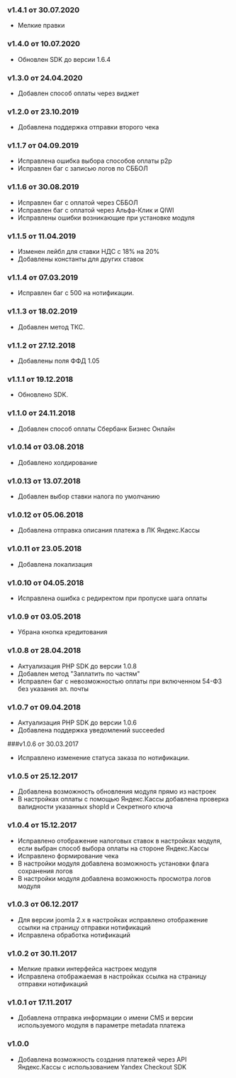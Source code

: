 ### v1.4.1 от 30.07.2020
* Мелкие правки

### v1.4.0 от 10.07.2020
* Обновлен SDK до версии 1.6.4

### v1.3.0 от 24.04.2020
* Добавлен способ оплаты через виджет

### v1.2.0 от 23.10.2019
* Добавлена поддержка отправки второго чека

### v1.1.7 от 04.09.2019
* Исправлена ошибка выбора способов оплаты p2p
* Исправлен баг с записью логов по СББОЛ

### v1.1.6 от 30.08.2019
* Исправлен баг с оплатой через СББОЛ
* Исправлен баг с оплатой через  Альфа-Клик и QIWI
* Исправлены ошибки возникающие при установке модуля

### v1.1.5 от 11.04.2019
* Изменен лейбл для ставки НДС с 18% на 20%
* Добавлены константы для других ставок

### v1.1.4 от 07.03.2019
* Исправлен баг с 500 на нотификации.

### v1.1.3 от 18.02.2019
* Добавлен метод ТКС.

### v1.1.2 от 27.12.2018
* Добавлены поля ФФД 1.05

### v1.1.1 от 19.12.2018
* Обновлено SDK.

### v1.1.0 от 24.11.2018
* Добавлен способ оплаты Сбербанк Бизнес Онлайн

### v1.0.14 от 03.08.2018
* Добавлено холдирование

### v1.0.13 от 13.07.2018
* Добавлен выбор ставки налога по умолчанию

### v1.0.12 от 05.06.2018
* Добавлена отправка описания платежа в ЛК Яндекс.Кассы

### v1.0.11 от 23.05.2018
* Добавлена локализация

### v1.0.10 от 04.05.2018
* Исправлена ошибка с редиректом при пропуске шага оплаты

### v1.0.9 от 03.05.2018
* Убрана кнопка кредитования

### v1.0.8 от 28.04.2018
* Актуализация PHP SDK до версии 1.0.8
* Добавлен метод "Заплатить по частям"
* Исправлен баг с невозможностью оплаты при включенном 54-ФЗ без указания эл. почты 

### v1.0.7 от 09.04.2018
* Актуализация PHP SDK до версии 1.0.6
* Добавлена поддержка уведомлений succeeded

###v1.0.6 от 30.03.2017
* Исправлено изменение статуса заказа по нотификации.

### v1.0.5 от 25.12.2017
* Добавлена возможность обновления модуля прямо из настроек
* В настройках оплаты с помощью Яндекс.Кассы добавлена проверка валидности указанных shopId и Секретного ключа

### v1.0.4 от 15.12.2017
* Исправлено отображение налоговых ставок в настройках модуля, если выбран способ выбора оплаты на стороне Яндекс.Кассы
* Исправлено формирование чека
* В настройки модуля добавлена возможность установки флага сохранения логов
* В настройки модуля добавлена возможность просмотра логов модуля

### v1.0.3 от 06.12.2017
* Для версии joomla 2.x в настройках исправлено отображение ссылки на страницу отправки нотификаций
* Исправлена обработка нотификаций

### v1.0.2 от 30.11.2017
* Мелкие правки интерфейса настроек модуля
* Исправлена отображаемая в настройках ссылка на страницу отправки нотификаций

### v1.0.1 от 17.11.2017
* Добавлена отправка информации о имени CMS и версии используемого модуля в параметре metadata платежа

### v1.0.0
* Добавлена возможность создания платежей через API Яндекс.Кассы с использованием Yandex Checkout SDK
